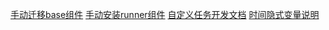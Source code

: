 [手动迁移base组件](/workflow/workflow/more/addrunner.md)
[手动安装runner组件](/workflow/workflow/more/addrunner.md)
[自定义任务开发文档](/workflow/workflow/more/user-defined-dev.md)
[时间隐式变量说明](/workflow/workflow/more/implicitVariable.md)
